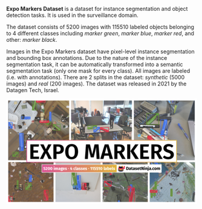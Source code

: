 **Expo Markers Dataset** is a dataset for instance segmentation and object detection tasks. It is used in the surveillance domain. 

The dataset consists of 5200 images with 115510 labeled objects belonging to 4 different classes including *marker green*, *marker blue*, *marker red*, and other: *marker black*.

Images in the Expo Markers dataset have pixel-level instance segmentation and bounding box annotations. Due to the nature of the instance segmentation task, it can be automatically transformed into a semantic segmentation task (only one mask for every class). All images are labeled (i.e. with annotations). There are 2 splits in the dataset: *synthetic* (5000 images) and *real* (200 images). The dataset was released in 2021 by the Datagen Tech, Israel.

<img src="https://github.com/dataset-ninja/expo-markers/raw/main/visualizations/poster.png">
